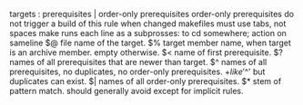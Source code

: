 
targets : prerequisites | order-only prerequisites
    order-only prerequisites do not trigger a build of this rule when changed
    makefiles must use tabs, not spaces
    make runs each line as a subprosses: to cd somewhere; action on sameline
$@ file name of the target.
$% target member name, when target is an archive member. empty otherwise.
$< name of first prerequisite.
$? names of all prerequisites that are newer than target.
$^ names of all prerequisites, no duplicates, no order-only prerequisites.
$+ like '$^' but duplicates can exist.
$| names of all order-only prerequisites.
$* stem of pattern match. should generally avoid except for implicit rules.
